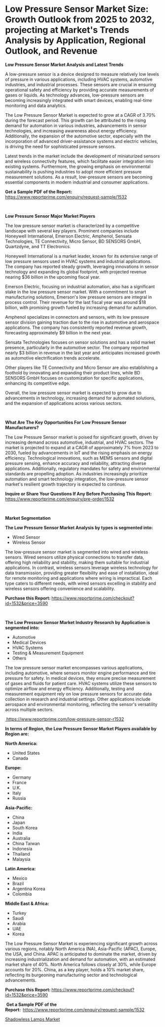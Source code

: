 <p><h1>Low Pressure Sensor Market Size: Growth Outlook from 2025 to 2032, projecting at Market's Trends Analysis by Application, Regional Outlook, and Revenue</h1></p><p><strong>Low Pressure Sensor Market Analysis and Latest Trends</strong></p>
<p><p>A low-pressure sensor is a device designed to measure relatively low levels of pressure in various applications, including HVAC systems, automotive industries, and industrial processes. These sensors are crucial in ensuring operational safety and efficiency by providing accurate measurements of gases or liquids. As technology advances, low-pressure sensors are becoming increasingly integrated with smart devices, enabling real-time monitoring and data analytics.</p><p>The Low Pressure Sensor Market is expected to grow at a CAGR of 3.70% during the forecast period. This growth can be attributed to the rising demand for automation in various industries, advancements in sensor technologies, and increasing awareness about energy efficiency. Additionally, the expansion of the automotive sector, especially with the incorporation of advanced driver-assistance systems and electric vehicles, is driving the need for sophisticated pressure sensors.</p><p>Latest trends in the market include the development of miniaturized sensors and wireless connectivity features, which facilitate easier integration into existing systems. Furthermore, the growing emphasis on environmental sustainability is pushing industries to adopt more efficient pressure measurement solutions. As a result, low-pressure sensors are becoming essential components in modern industrial and consumer applications.</p></p>
<p><strong>Get a Sample PDF of the Report:&nbsp;</strong> <a href="https://www.reportprime.com/enquiry/request-sample/1532?utm_campaign=3349&utm_medium=2&utm_source=Github&utm_content=ia&utm_term=18032025&utm_id=low-pressure-sensor">https://www.reportprime.com/enquiry/request-sample/1532</a></p>
<p>&nbsp;</p>
<p><strong>Low Pressure Sensor Major Market Players</strong></p>
<p><p>The low pressure sensor market is characterized by a competitive landscape with several key players. Prominent companies include Honeywell International, Emerson Electric, Amphenol, Sensata Technologies, TE Connectivity, Micro Sensor, BD SENSORS GmbH, Quartzdyne, and TT Electronics. </p><p>Honeywell International is a market leader, known for its extensive range of low pressure sensors used in HVAC systems and industrial applications. The company has reported steady growth, leveraging innovations in sensor technology and expanding its global footprint, with projected revenue nearing $36 billion in the upcoming fiscal year.</p><p>Emerson Electric, focusing on industrial automation, also has a significant stake in the low pressure sensor market. With a commitment to smart manufacturing solutions, Emerson's low pressure sensors are integral in process control. Their revenue for the last fiscal year was around $18 billion, with promising growth fueled by increasing demand for automation.</p><p>Amphenol specializes in connectors and sensors, with its low pressure sensor division gaining traction due to the rise in automotive and aerospace applications. The company has consistently reported revenue growth, forecasting approximately $9 billion in the next year.</p><p>Sensata Technologies focuses on sensor solutions and has a solid market presence, particularly in the automotive sector. The company reported nearly $3 billion in revenue in the last year and anticipates increased growth as automotive electrification trends accelerate.</p><p>Other players like TE Connectivity and Micro Sensor are also establishing a foothold by innovating and expanding their product lines, while BD SENSORS GmbH focuses on customization for specific applications, enhancing its competitive edge.</p><p>Overall, the low pressure sensor market is expected to grow due to advancements in technology, increasing demand for automated solutions, and the expansion of applications across various sectors.</p></p>
<p>&nbsp;</p>
<p><strong>What Are The Key Opportunities For Low Pressure Sensor Manufacturers?</strong></p>
<p><p>The Low Pressure Sensor market is poised for significant growth, driven by increasing demand across automotive, industrial, and HVAC sectors. The market is projected to expand at a CAGR of approximately 7% from 2023 to 2030, fueled by advancements in IoT and the rising emphasis on energy efficiency. Technological innovations, such as MEMS sensors and digital pressure sensing, enhance accuracy and reliability, attracting diverse applications. Additionally, regulatory mandates for safety and environmental standards are propelling adoption. As industries increasingly prioritize automation and smart technology integration, the low-pressure sensor market's resilient growth trajectory is expected to continue.</p></p>
<p><strong>Inquire or Share Your Questions If Any Before Purchasing This Report:</strong> <a href="https://www.reportprime.com/enquiry/pre-order/1532?utm_campaign=3349&utm_medium=2&utm_source=Github&utm_content=ia&utm_term=18032025&utm_id=low-pressure-sensor">https://www.reportprime.com/enquiry/pre-order/1532</a></p>
<p>&nbsp;</p>
<p><strong>Market Segmentation</strong></p>
<p><strong>The Low Pressure Sensor Market Analysis by types is segmented into:</strong></p>
<p><ul><li>Wired Sensor</li><li>Wireless Sensor</li></ul></p>
<p><p>The low-pressure sensor market is segmented into wired and wireless sensors. Wired sensors utilize physical connections to transfer data, offering high reliability and stability, making them suitable for industrial applications. In contrast, wireless sensors leverage wireless technology for data transmission, providing greater flexibility and ease of installation, ideal for remote monitoring and applications where wiring is impractical. Each type caters to different needs, with wired sensors excelling in stability and wireless sensors offering convenience and scalability.</p></p>
<p><strong>Purchase this Report:&nbsp;</strong><a href="https://www.reportprime.com/checkout?id=1532&price=3590&utm_campaign=3349&utm_medium=2&utm_source=Github&utm_content=ia&utm_term=18032025&utm_id=low-pressure-sensor">https://www.reportprime.com/checkout?id=1532&price=3590</a></p>
<p>&nbsp;</p>
<p><strong>The Low Pressure Sensor Market Industry Research by Application is segmented into:</strong></p>
<p><ul><li>Automotive</li><li>Medical Devices</li><li>HVAC Systems</li><li>Testing & Measurement Equipment</li><li>Others</li></ul></p>
<p><p>The low pressure sensor market encompasses various applications, including automotive, where sensors monitor engine performance and tire pressure for safety. In medical devices, they ensure precise measurement of gases and fluids for patient care. HVAC systems utilize these sensors to optimize airflow and energy efficiency. Additionally, testing and measurement equipment rely on low pressure sensors for accurate data collection in research and industrial settings. Other applications include aerospace and environmental monitoring, reflecting the sensor's versatility across multiple sectors.</p></p>
<p><a href="https://www.reportprime.com/low-pressure-sensor-r1532?utm_campaign=3349&utm_medium=2&utm_source=Github&utm_content=ia&utm_term=18032025&utm_id=low-pressure-sensor">&nbsp;https://www.reportprime.com/low-pressure-sensor-r1532</a></p>
<p><strong>In terms of Region, the Low Pressure Sensor Market Players available by Region are:</strong></p>
<p>
    <p> <strong> North America: </strong>
        <ul>
            <li>United States</li>
            <li>Canada</li>
        </ul>
        </p> 
    <p> <strong> Europe: </strong>
        <ul>
            <li>Germany</li>
            <li>France</li>
            <li>U.K.</li>
            <li>Italy</li>
            <li>Russia</li>
        </ul>
        </p> 
    <p> <strong> Asia-Pacific: </strong>
        <ul>
            <li>China</li>
            <li>Japan</li>
            <li>South Korea</li>
            <li>India</li>
            <li>Australia</li>
            <li>China Taiwan</li>
            <li>Indonesia</li>
            <li>Thailand</li>
            <li>Malaysia</li>
        </ul>
        </p> 
    <p> <strong> Latin America: </strong>
        <ul>
            <li>Mexico</li>
            <li>Brazil</li>
            <li>Argentina Korea</li>
            <li>Colombia</li>
        </ul>
        </p> 
    <p> <strong> Middle East & Africa: </strong>
        <ul>
            <li>Turkey</li>
            <li>Saudi</li>
            <li>Arabia</li>
            <li>UAE</li>
            <li>Korea</li>
        </ul>
    </p>
    </p>
<p><p>The Low Pressure Sensor Market is experiencing significant growth across various regions, notably North America (NA), Asia-Pacific (APAC), Europe, the USA, and China. APAC is anticipated to dominate the market, driven by increasing industrialization and demand for automation, with an estimated market share of 40%. North America follows closely at 30%, while Europe accounts for 20%. China, as a key player, holds a 10% market share, reflecting its burgeoning manufacturing sector and technological advancements.</p></p>
<p><strong>Purchase this Report: </strong><a href="https://www.reportprime.com/checkout?id=1532&price=3590&utm_campaign=3349&utm_medium=2&utm_source=Github&utm_content=ia&utm_term=18032025&utm_id=low-pressure-sensor">https://www.reportprime.com/checkout?id=1532&price=3590</a></p>
<p>&nbsp;<strong>Get a Sample PDF of the Report:&nbsp;&nbsp;</strong><a href="https://www.reportprime.com/enquiry/request-sample/1532?utm_campaign=3349&utm_medium=2&utm_source=Github&utm_content=ia&utm_term=18032025&utm_id=low-pressure-sensor">https://www.reportprime.com/enquiry/request-sample/1532</a></p>
<p><strong></strong></p>
<p><p><a href="https://github.com/sahoolipko6f/Market-Research-Report-List-1/blob/main/shadowless-lamps-market.md?utm_campaign=3349&utm_medium=2&utm_source=Github&utm_content=ia&utm_term=18032025&utm_id=low-pressure-sensor">Shadowless Lamps Market</a></p></p>